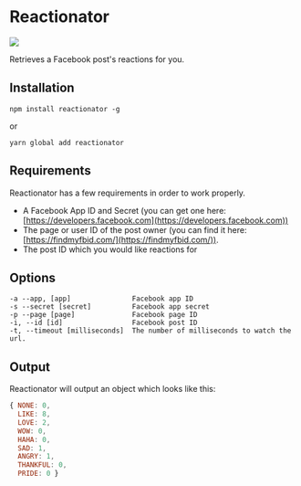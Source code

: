 # Reactionator

![](https://media.giphy.com/media/HY2tEPTzqHYwE/giphy-downsized.gif)

Retrieves a Facebook post's reactions for you.

## Installation

`npm install reactionator -g`

or

`yarn global add reactionator`

## Requirements

Reactionator has a few requirements in order to work properly.

- A Facebook App ID and Secret (you can get one here: [https://developers.facebook.com](https://developers.facebook.com))
- The page or user ID of the post owner (you can find it here: [https://findmyfbid.com/](https://findmyfbid.com/)).
- The post ID which you would like reactions for

## Options

```
-a --app, [app]               Facebook app ID
-s --secret [secret]          Facebook app secret
-p --page [page]              Facebook page ID
-i, --id [id]                 Facebook post ID
-t, --timeout [milliseconds]  The number of milliseconds to watch the url.
```

## Output

Reactionator will output an object which looks like this:

```javascript
{ NONE: 0,
  LIKE: 8,
  LOVE: 2,
  WOW: 0,
  HAHA: 0,
  SAD: 1,
  ANGRY: 1,
  THANKFUL: 0,
  PRIDE: 0 }
```
